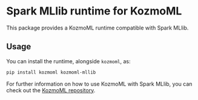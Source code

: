 # Spark MLlib runtime for KozmoML

This package provides a KozmoML runtime compatible with Spark MLlib.

## Usage

You can install the runtime, alongside `kozmoml`, as:

```bash
pip install kozmoml kozmoml-mllib
```

For further information on how to use KozmoML with Spark MLlib, you can check
out the [KozmoML repository](https://github.com/kozmoai/kozmoml).
